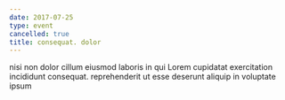 ```yaml
---
date: 2017-07-25
type: event
cancelled: true
title: consequat. dolor
---
```

nisi non dolor cillum eiusmod laboris in qui Lorem cupidatat exercitation incididunt consequat. reprehenderit ut esse deserunt aliquip in voluptate ipsum